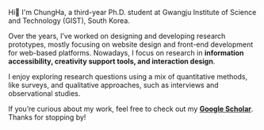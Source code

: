 Hi👋 I'm ChungHa, a third-year Ph.D. student at Gwangju Institute of Science and Technology (GIST), South Korea.


Over the years, I’ve worked on designing and developing research prototypes, mostly focusing on website design and front-end development for web-based platforms. Nowadays, I focus on research in **information accessibility, creativity support tools, and interaction design**. 

I enjoy exploring research questions using a mix of quantitative methods, like surveys, and qualitative approaches, such as interviews and observational studies.

If you’re curious about my work, feel free to check out my **[Google Scholar](https://scholar.google.com/citations?user=_CSwBPEAAAAJ&hl=en)**. Thanks for stopping by!

